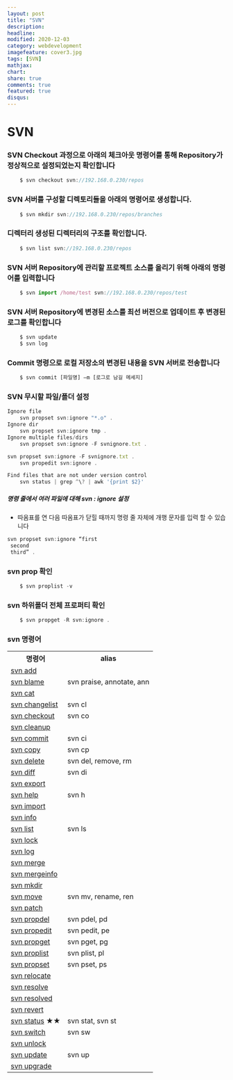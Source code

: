 ```yaml
---
layout: post
title: "SVN"
description: 
headline: 
modified: 2020-12-03
category: webdevelopment
imagefeature: cover3.jpg
tags: [SVN]
mathjax: 
chart: 
share: true
comments: true
featured: true
disqus:
---
```


# SVN


### SVN Checkout 과정으로 아래의 체크아웃 명령어를 통해 Repository가 정상적으로 설정되었는지 확인합니다
```JavaScript
    $ svn checkout svn://192.168.0.230/repos
```

### SVN 서버를 구성할 디렉토리들을 아래의 명령어로 생성합니다.
```JavaScript
    $ svn mkdir svn://192.168.0.230/repos/branches
```

### 디렉터리 생성된 디렉터리의 구조를 확인합니다.
```JavaScript
    $ svn list svn://192.168.0.230/repos
```

### SVN 서버 Repository에 관리할 프로젝트 소스를 올리기 위해 아래의 명령어를 입력합니다
```JavaScript
    $ svn import /home/test svn://192.168.0.230/repos/test
```

### SVN 서버 Repository에 변경된 소스를 최선 버전으로 업데이트 후 변경된 로그를 확인합니다
```JavaScript
    $ svn update
    $ svn log
```

### Commit 명령으로 로컬 저장소의 변경된 내용을 SVN 서버로 전송합니다
```JavaScript
    $ svn commit [파일명] –m [로그로 남길 메세지]
```

### SVN 무시할 파일/폴더 설정
```JavaScript
Ignore file
    svn propset svn:ignore "*.o" .
Ignore dir
    svn propset svn:ignore tmp .
Ignore multiple files/dirs
    svn propset svn:ignore -F svnignore.txt .

svn propset svn:ignore -F svnignore.txt .
    svn propedit svn:ignore .

Find files that are not under version control
    svn status | grep ^\? | awk '{print $2}'
```

##### 명령 줄에서 여러 파일에 대해 svn : ignore 설정
-  따옴표를 연 다음 따옴표가 닫힐 때까지 명령 줄 자체에 개행 문자를 입력 할 수 있습니다
```JavaScript
svn propset svn:ignore “first
 second
 third” .
```

### svn prop 확인
```JavaScript
    $ svn proplist -v
```

### svn 하위폴더 전체 프로퍼티 확인
```JavaScript
    $ svn propget -R svn:ignore .
```



### svn 명령어
<table class="wikitable">
<tbody><tr>
<th>명령어</th>
<th>alias
</th></tr>
<tr>
<td><a href="https://zetawiki.comhttps://zetawiki.com/wiki/Svn_add" title="Svn add">svn add</a></td>
<td>
</td></tr>
<tr>
<td><a href="https://zetawiki.com/w/index.php?title=Svn_blame&amp;action=edit&amp;redlink=1" class="new" title="Svn blame (없는 문서)">svn blame</a></td>
<td>svn praise, annotate, ann
</td></tr>
<tr>
<td><a href="https://zetawiki.com/w/index.php?title=Svn_cat&amp;action=edit&amp;redlink=1" class="new" title="Svn cat (없는 문서)">svn cat</a></td>
<td>
</td></tr>
<tr>
<td><a href="https://zetawiki.com/w/index.php?title=Svn_changelist&amp;action=edit&amp;redlink=1" class="new" title="Svn changelist (없는 문서)">svn changelist</a></td>
<td>svn cl
</td></tr>
<tr>
<td><a href="https://zetawiki.com/wiki/Svn_checkout" title="Svn checkout">svn checkout</a></td>
<td>svn co
</td></tr>
<tr>
<td><a href="https://zetawiki.com/w/index.php?title=Svn_cleanup&amp;action=edit&amp;redlink=1" class="new" title="Svn cleanup (없는 문서)">svn cleanup</a></td>
<td>
</td></tr>
<tr>
<td><a href="https://zetawiki.com/wiki/Svn_commit" title="Svn commit">svn commit</a></td>
<td>svn ci
</td></tr>
<tr>
<td><a href="https://zetawiki.com/w/index.php?title=Svn_copy&amp;action=edit&amp;redlink=1" class="new" title="Svn copy (없는 문서)">svn copy</a></td>
<td>svn cp
</td></tr>
<tr>
<td><a href="https://zetawiki.com/w/index.php?title=Svn_delete&amp;action=edit&amp;redlink=1" class="new" title="Svn delete (없는 문서)">svn delete</a></td>
<td>svn del, remove, rm
</td></tr>
<tr>
<td><a href="https://zetawiki.com/w/index.php?title=Svn_diff&amp;action=edit&amp;redlink=1" class="new" title="Svn diff (없는 문서)">svn diff</a></td>
<td>svn di
</td></tr>
<tr>
<td><a href="https://zetawiki.com/w/index.php?title=Svn_export&amp;action=edit&amp;redlink=1" class="new" title="Svn export (없는 문서)">svn export</a></td>
<td>
</td></tr>
<tr>
<td><a href="https://zetawiki.com/w/index.php?title=Svn_help&amp;action=edit&amp;redlink=1" class="new" title="Svn help (없는 문서)">svn help</a></td>
<td>svn h
</td></tr>
<tr>
<td><a href="https://zetawiki.com/wiki/Svn_import" title="Svn import">svn import</a></td>
<td>
</td></tr>
<tr>
<td><a href="https://zetawiki.com/wiki/Svn_info" title="Svn info">svn info</a></td>
<td>
</td></tr>
<tr>
<td><a href="https://zetawiki.com/w/index.php?title=Svn_list&amp;action=edit&amp;redlink=1" class="new" title="Svn list (없는 문서)">svn list</a></td>
<td>svn ls
</td></tr>
<tr>
<td><a href="https://zetawiki.com/w/index.php?title=Svn_lock&amp;action=edit&amp;redlink=1" class="new" title="Svn lock (없는 문서)">svn lock</a></td>
<td>
</td></tr>
<tr>
<td><a href="https://zetawiki.com/wiki/Svn_log" title="Svn log">svn log</a></td>
<td>
</td></tr>
<tr>
<td><a href="https://zetawiki.com/w/index.php?title=Svn_merge&amp;action=edit&amp;redlink=1" class="new" title="Svn merge (없는 문서)">svn merge</a></td>
<td>
</td></tr>
<tr>
<td><a href="https://zetawiki.com/w/index.php?title=Svn_mergeinfo&amp;action=edit&amp;redlink=1" class="new" title="Svn mergeinfo (없는 문서)">svn mergeinfo</a></td>
<td>
</td></tr>
<tr>
<td><a href="https://zetawiki.com/w/index.php?title=Svn_mkdir&amp;action=edit&amp;redlink=1" class="new" title="Svn mkdir (없는 문서)">svn mkdir</a></td>
<td>
</td></tr>
<tr>
<td><a href="https://zetawiki.com/w/index.php?title=Svn_move&amp;action=edit&amp;redlink=1" class="new" title="Svn move (없는 문서)">svn move</a></td>
<td>svn mv, rename, ren
</td></tr>
<tr>
<td><a href="https://zetawiki.com/w/index.php?title=Svn_patch&amp;action=edit&amp;redlink=1" class="new" title="Svn patch (없는 문서)">svn patch</a></td>
<td>
</td></tr>
<tr>
<td><a href="https://zetawiki.com/wiki/Svn_propdel" title="Svn propdel">svn propdel</a></td>
<td>svn pdel, pd
</td></tr>
<tr>
<td><a href="https://zetawiki.com/w/index.php?title=Svn_propedit&amp;action=edit&amp;redlink=1" class="new" title="Svn propedit (없는 문서)">svn propedit</a></td>
<td>svn pedit, pe
</td></tr>
<tr>
<td><a href="https://zetawiki.com/w/index.php?title=Svn_propget&amp;action=edit&amp;redlink=1" class="new" title="Svn propget (없는 문서)">svn propget</a></td>
<td>svn pget, pg
</td></tr>
<tr>
<td><a href="https://zetawiki.com/wiki/Svn_proplist" title="Svn proplist">svn proplist</a></td>
<td>svn plist, pl
</td></tr>
<tr>
<td><a href="https://zetawiki.com/w/index.php?title=Svn_propset&amp;action=edit&amp;redlink=1" class="new" title="Svn propset (없는 문서)">svn propset</a></td>
<td>svn pset, ps
</td></tr>
<tr>
<td><a href="https://zetawiki.com/w/index.php?title=Svn_relocate&amp;action=edit&amp;redlink=1" class="new" title="Svn relocate (없는 문서)">svn relocate</a></td>
<td>
</td></tr>
<tr>
<td><a href="https://zetawiki.com/w/index.php?title=Svn_resolve&amp;action=edit&amp;redlink=1" class="new" title="Svn resolve (없는 문서)">svn resolve</a></td>
<td>
</td></tr>
<tr>
<td><a href="https://zetawiki.com/w/index.php?title=Svn_resolved&amp;action=edit&amp;redlink=1" class="new" title="Svn resolved (없는 문서)">svn resolved</a></td>
<td>
</td></tr>
<tr>
<td><a href="https://zetawiki.com/wiki/Svn_revert" title="Svn revert">svn revert</a></td>
<td>
</td></tr>
<tr>
<td><a href="https://zetawiki.com/wiki/Svn_status" title="Svn status">svn status</a> ★★</td>
<td>svn stat, svn st
</td></tr>
<tr>
<td><a href="https://zetawiki.com/w/index.php?title=Svn_switch&amp;action=edit&amp;redlink=1" class="new" title="Svn switch (없는 문서)">svn switch</a></td>
<td>svn sw
</td></tr>
<tr>
<td><a href="https://zetawiki.com/w/index.php?title=Svn_unlock&amp;action=edit&amp;redlink=1" class="new" title="Svn unlock (없는 문서)">svn unlock</a></td>
<td>
</td></tr>
<tr>
<td><a href="https://zetawiki.com/w/index.php?title=Svn_update&amp;action=edit&amp;redlink=1" class="new" title="Svn update (없는 문서)">svn update</a></td>
<td>svn up
</td></tr>
<tr>
<td><a href="https://zetawiki.com/w/index.php?title=Svn_upgrade&amp;action=edit&amp;redlink=1" class="new" title="Svn upgrade (없는 문서)">svn upgrade</a></td>
<td>
</td></tr></tbody></table>

